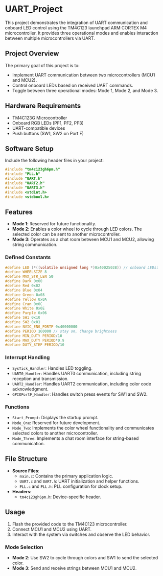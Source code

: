 # UART_Project

This project demonstrates the integration of UART communication and onboard LED control using the TM4C123 launchpad ARM CORTEX M4  microcontroller. It provides three operational modes and enables interaction between multiple microcontrollers via UART.

## Project Overview
The primary goal of this project is to:
- Implement UART communication between two microcontrollers (MCU1 and MCU2).
- Control onboard LEDs based on received UART commands.
- Toggle between three operational modes: Mode 1, Mode 2, and Mode 3.

## Hardware Requirements
- TM4C123G Microcontroller
- Onboard RGB LEDs (PF1, PF2, PF3)
- UART-compatible devices
- Push buttons (SW1, SW2 on Port F)

## Software Setup
Include the following header files in your project:

```c
#include "tm4c123gh6pm.h"
#include "PLL.h"
#include "UART.h"
#include "UART2.h"
#include "UART3.h"
#include <stdint.h>
#include <stdbool.h>
```

## Features
- **Mode 1**: Reserved for future functionality.
- **Mode 2**: Enables a color wheel to cycle through LED colors. The selected color can be sent to another microcontroller.
- **Mode 3**: Operates as a chat room between MCU1 and MCU2, allowing string communication.

### Defined Constants
```c
#define LED (*((volatile unsigned long *)0x40025038)) // onboard LEDs: PF3, PF2, PF1 (RGB)
#define WHEELSIZE 8
#define MAX_STR_LEN 50
#define Dark 0x00
#define Red 0x02
#define Blue 0x04
#define Green 0x08
#define Yellow 0x0A
#define Cran 0x0C
#define White 0x0E
#define Purple 0x06
#define SW1 0x10
#define SW2 0x01
#define NVIC_EN0_PORTF 0x40000000
#define PERIOD 160000 // stay on, Change brightness
#define MIN_DUTY PERIOD/10
#define MAX_DUTY PERIOD*0.9
#define DUTY_STEP PERIOD/10
```

### Interrupt Handling
- `SysTick_Handler`: Handles LED toggling.
- `UART0_Handler`: Handles UART0 communication, including string reception and transmission.
- `UART2_Handler`: Handles UART2 communication, including color code acknowledgment.
- `GPIOPortF_Handler`: Handles switch press events for SW1 and SW2.

### Functions
- `Start_Prompt`: Displays the startup prompt.
- `Mode_One`: Reserved for future development.
- `Mode_Two`: Implements the color wheel functionality and communicates selected colors to another microcontroller.
- `Mode_Three`: Implements a chat room interface for string-based communication.

## File Structure
- **Source Files**:
  - `main.c`: Contains the primary application logic.
  - `UART.c` and `UART.h`: UART initialization and helper functions.
  - `PLL.c` and `PLL.h`: PLL configuration for clock setup.
- **Headers**:
  - `tm4c123gh6pm.h`: Device-specific header.

## Usage
1. Flash the provided code to the TM4C123 microcontroller.
2. Connect MCU1 and MCU2 using UART.
3. Interact with the system via switches and observe the LED behavior.

### Mode Selection
- **Mode 2**: Use SW2 to cycle through colors and SW1 to send the selected color.
- **Mode 3**: Send and receive strings between MCU1 and MCU2.


